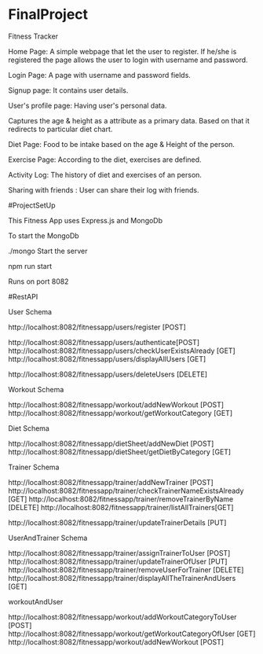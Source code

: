 # FinalProject
Fitness Tracker

Home Page:
 A simple webpage that let the user to register. If he/she is registered the page allows the user to login with username and password.

Login Page:
A page with username and password fields.

Signup page:
It contains user details.
 
User's profile page:
 Having user's personal data.

Captures the age & height as a attribute as a primary data. Based on that it redirects to particular diet chart.

Diet Page:
Food to be intake based on the age & Height of the person.

Exercise Page:
According to the diet, exercises are defined.

Activity Log:
The history of diet and exercises of an person.

Sharing with friends :
User can share their log with friends.


#ProjectSetUp

This Fitness App uses Express.js and MongoDb

To start the MongoDb

./mongo
Start the server

npm run start

Runs on port 8082

#RestAPI

User Schema

http://localhost:8082/fitnessapp/users/register [POST]

http://localhost:8082/fitnessapp/users/authenticate[POST]
http://localhost:8082/fitnessapp/users/checkUserExistsAlready [GET]
http://localhost:8082/fitnessapp/users/displayAllUsers  [GET]

http://localhost:8082/fitnessapp/users/deleteUsers [DELETE]

Workout Schema

http://localhost:8082/fitnessapp/workout/addNewWorkout [POST]
http://localhost:8082/fitnessapp/workout/getWorkoutCategory [GET]


Diet Schema

http://localhost:8082/fitnessapp/dietSheet/addNewDiet  [POST]
http://localhost:8082/fitnessapp/dietSheet/getDietByCategory  [GET]

Trainer Schema

http://localhost:8082/fitnessapp/trainer/addNewTrainer [POST]
http://localhost:8082/fitnessapp/trainer/checkTrainerNameExistsAlready [GET]
http://localhost:8082/fitnessapp/trainer/removeTrainerByName [DELETE]
http://localhost:8082/fitnessapp/trainer/listAllTrainers[GET]

http://localhost:8082/fitnessapp/trainer/updateTrainerDetails [PUT]


UserAndTrainer Schema

http://localhost:8082/fitnessapp/trainer/assignTrainerToUser [POST]
http://localhost:8082/fitnessapp/trainer/updateTrainerOfUser [PUT]
http://localhost:8082/fitnessapp/trainer/removeUserForTrainer [DELETE]
http://localhost:8082/fitnessapp/trainer/displayAllTheTrainerAndUsers [GET]

workoutAndUser

http://localhost:8082/fitnessapp/workout/addWorkoutCategoryToUser  [POST]
http://localhost:8082/fitnessapp/workout/getWorkoutCategoryOfUser [GET]
http://localhost:8082/fitnessapp/workout/addNewWorkout [POST]




